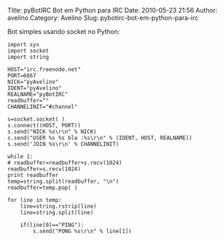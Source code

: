 Title: pyBotIRC Bot em Python para IRC
Date: 2010-05-23 21:56
Author: avelino
Category: Avelino
Slug: pybotirc-bot-em-python-para-irc

Bot simples usando socket no Python:

    import sys
    import socket
    import string

    HOST="irc.freenode.net"
    PORT=6667
    NICK="pyAvelino"
    IDENT="pyAvelino"
    REALNAME="pyBotIRC"
    readbuffer=""
    CHANNELINIT="#channel"

    s=socket.socket( )
    s.connect((HOST, PORT))
    s.send("NICK %s\r\n" % NICK)
    s.send("USER %s %s bla :%s\r\n" % (IDENT, HOST, REALNAME))
    s.send('JOIN %s\r\n' % CHANNELINIT)

    while 1:
    # readbuffer=readbuffer+s.recv(1024)
    readbuffer=s.recv(1024)
    print readbuffer
    temp=string.split(readbuffer, "\n")
    readbuffer=temp.pop( )

    for line in temp:
        line=string.rstrip(line)
        line=string.split(line)

        if(line[0]=="PING"):
            s.send("PONG %s\r\n" % line[1])
